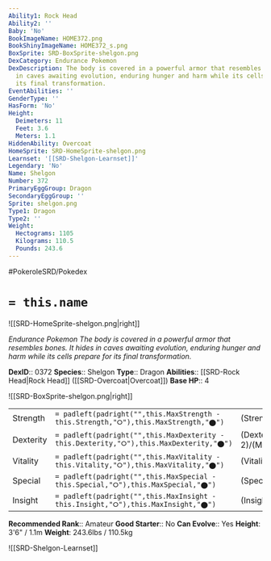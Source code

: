 ```yaml
---
Ability1: Rock Head
Ability2: ''
Baby: 'No'
BookImageName: HOME372.png
BookShinyImageName: HOME372_s.png
BoxSprite: SRD-BoxSprite-shelgon.png
DexCategory: Endurance Pokemon
DexDescription: The body is covered in a powerful armor that resembles bones. It hides
  in caves awaiting evolution, enduring hunger and harm while its cells prepare for
  its final transformation.
EventAbilities: ''
GenderType: ''
HasForm: 'No'
Height:
  Deimeters: 11
  Feet: 3.6
  Meters: 1.1
HiddenAbility: Overcoat
HomeSprite: SRD-HomeSprite-shelgon.png
Learnset: '[[SRD-Shelgon-Learnset]]'
Legendary: 'No'
Name: Shelgon
Number: 372
PrimaryEggGroup: Dragon
SecondaryEggGroup: ''
Sprite: shelgon.png
Type1: Dragon
Type2: ''
Weight:
  Hectograms: 1105
  Kilograms: 110.5
  Pounds: 243.6
---
```


#PokeroleSRD/Pokedex

# `= this.name`

![[SRD-HomeSprite-shelgon.png|right]]

*Endurance Pokemon*
*The body is covered in a powerful armor that resembles bones. It hides in caves awaiting evolution, enduring hunger and harm while its cells prepare for its final transformation.*

**DexID**:: 0372
**Species**:: Shelgon
**Type**:: Dragon
**Abilities**:: [[SRD-Rock Head|Rock Head]] ([[SRD-Overcoat|Overcoat]])
**Base HP**:: 4

![[SRD-BoxSprite-shelgon.png|right]]

|           |                                                                                        |                                          |
| --------- | -------------------------------------------------------------------------------------- | ---------------------------------------- |
| Strength  | `= padleft(padright("",this.MaxStrength - this.Strength,"⭘"),this.MaxStrength,"⬤")`    | (Strength::3)/(MaxStrength::6)   |
| Dexterity | `= padleft(padright("",this.MaxDexterity - this.Dexterity,"⭘"),this.MaxDexterity,"⬤")` | (Dexterity:: 2)/(MaxDexterity::4) |
| Vitality  | `= padleft(padright("",this.MaxVitality - this.Vitality,"⭘"),this.MaxVitality,"⬤")`    | (Vitality::3)/(MaxVitality::6)   |
| Special   | `= padleft(padright("",this.MaxSpecial - this.Special,"⭘"),this.MaxSpecial,"⬤")`       | (Special::2)/(MaxSpecial::4)     |
| Insight   | `= padleft(padright("",this.MaxInsight - this.Insight,"⭘"),this.MaxInsight,"⬤")`       | (Insight::2)/(MaxInsight::4)     |

**Recommended Rank**:: Amateur
**Good Starter**:: No
**Can Evolve**:: Yes
**Height**: 3'6" / 1.1m
**Weight**: 243.6lbs / 110.5kg

![[SRD-Shelgon-Learnset]]